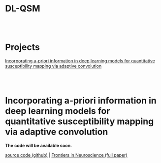 <!-- Hier Titel des Repositories eintragen -->
# DL-QSM
<!-- Hier allgemeine Informationen über das Repo eingeben, zum Beispiel Autor, ... -->

<br/><br/> <!-- Am Ende des Abschnittes werden zwei leere Zeilen eingefügt um etwas Abstand zwischen den Unterpunkten zu generieren -->


# Projects
[Incorporating a-priori information in deep learning models for quantitative susceptibility mapping via adaptive convolution](#incorporating-a-priori-information-in-deep-learning-models-for-quantitative-susceptibility-mapping-via-adaptive-convolution)

<br/><br/> <!-- Am Ende des Abschnittes werden zwei leere Zeilen eingefügt um etwas Abstand zwischen den Unterpunkten zu generieren -->


# Incorporating a-priori information in deep learning models for quantitative susceptibility mapping via adaptive convolution

**The code will be available soon.**

<!-- Hier eine kurze Information darüber was in diesem Projekt passiert. -->

[source code (github)](adaptive-convolution-for-QSM/README.md) | [Frontiers in Neuroscience (full paper)](https://doi.org/10.3389/fnins.2024.1366165)

<br/>

<!-- Hier cooles Bild einfügen -->
<!-- ![Beschreibendes Bild deiner Arbeit](Link zu dem Bild) -->

<br/><br/> <!-- Am Ende des Abschnittes werden zwei leere Zeilen eingefügt um etwas Abstand zwischen den Unterpunkten zu generieren -->
